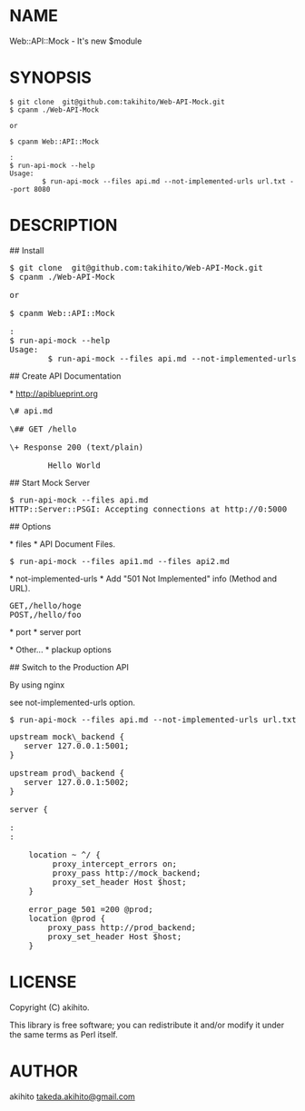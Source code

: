 # NAME

Web::API::Mock - It's new $module

# SYNOPSIS

    $ git clone  git@github.com:takihito/Web-API-Mock.git 
    $ cpanm ./Web-API-Mock
    
    or
    
    $ cpanm Web::API::Mock
    
    :
    $ run-api-mock --help
    Usage:
            $ run-api-mock --files api.md --not-implemented-urls url.txt --port 8080

# DESCRIPTION

\## Install 

<pre>
$ git clone  git@github.com:takihito/Web-API-Mock.git 
$ cpanm ./Web-API-Mock

or

$ cpanm Web::API::Mock

:
$ run-api-mock --help 
Usage:
        $ run-api-mock --files api.md --not-implemented-urls url.txt --port 8080
</pre>

\## Create API Documentation

\* http://apiblueprint.org

<pre>
\# api.md 

\## GET /hello

\+ Response 200 (text/plain)

        Hello World
</pre>

\## Start Mock Server

<pre>
$ run-api-mock --files api.md 
HTTP::Server::PSGI: Accepting connections at http://0:5000
</pre>

\## Options

\* files
 \* API Document Files.

<pre>
$ run-api-mock --files api1.md --files api2.md
</pre>

\* not-implemented-urls
 \* Add "501 Not Implemented" info (Method and URL). 

<pre>
GET,/hello/hoge
POST,/hello/foo
</pre>

\* port
 \* server port

\* Other...
 \* plackup options 

\## Switch to the Production API 

By using nginx 

see not-implemented-urls option.

<pre>
$ run-api-mock --files api.md --not-implemented-urls url.txt --port 5001
</pre>

<pre>
upstream mock\_backend {
   server 127.0.0.1:5001;
}

upstream prod\_backend {
   server 127.0.0.1:5002;
}

server {

: 
: 

    location ~ ^/ {
         proxy_intercept_errors on;
         proxy_pass http://mock_backend;
         proxy_set_header Host $host;
    }

    error_page 501 =200 @prod;
    location @prod {
        proxy_pass http://prod_backend;
        proxy_set_header Host $host;
    }
</pre>

# LICENSE

Copyright (C) akihito.

This library is free software; you can redistribute it and/or modify
it under the same terms as Perl itself.

# AUTHOR

akihito <takeda.akihito@gmail.com>
